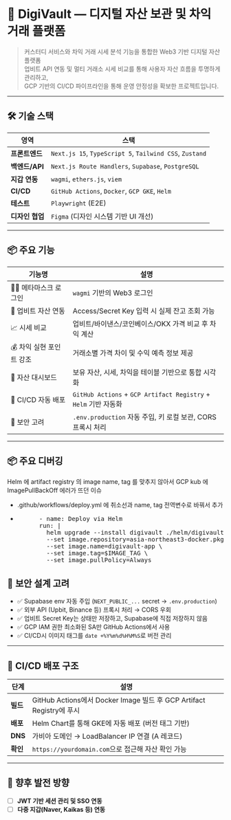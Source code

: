 # 🚀 DigiVault — 디지털 자산 보관 및 차익 거래 플랫폼

> 커스터디 서비스와 차익 거래 시세 분석 기능을 통합한 Web3 기반 디지털 자산 플랫폼  
> 업비트 API 연동 및 멀티 거래소 시세 비교를 통해 사용자 자산 흐름을 투명하게 관리하고,  
> GCP 기반의 CI/CD 파이프라인을 통해 운영 안정성을 확보한 프로젝트입니다.

---

## 🛠️ 기술 스택

| 영역 | 스택 |
|------|------|
| **프론트엔드** | `Next.js 15`, `TypeScript 5`, `Tailwind CSS`, `Zustand` |
| **백엔드/API** | `Next.js Route Handlers`, `Supabase`, `PostgreSQL` |
| **지갑 연동** | `wagmi`, `ethers.js`, `viem` |
| **CI/CD** | `GitHub Actions`, `Docker`, `GCP GKE`, `Helm` |
| **테스트** | `Playwright` (E2E) |
| **디자인 협업** | `Figma` (디자인 시스템 기반 UI 개선) |

---

## 📦 주요 기능

| 기능명 | 설명 |
|--------|------|
| 🧑‍💼 메타마스크 로그인 | `wagmi` 기반의 Web3 로그인 |
| 🏦 업비트 자산 연동 | Access/Secret Key 입력 시 실제 잔고 조회 가능 |
| 📈 시세 비교 | 업비트/바이낸스/코인베이스/OKX 가격 비교 후 차익 계산 |
| 💰 차익 실현 포인트 강조 | 거래소별 가격 차이 및 수익 예측 정보 제공 |
| 💼 자산 대시보드 | 보유 자산, 시세, 차익을 테이블 기반으로 통합 시각화 |
| 🚀 CI/CD 자동 배포 | `GitHub Actions` + `GCP Artifact Registry` + `Helm` 기반 자동화 |
| 🔐 보안 고려 | `.env.production` 자동 주입, 키 로컬 보관, CORS 프록시 처리 |

---

## 📦 주요 디버깅
Helm 에 artifact registry 의 image name, tag 를 맞추지 않아서 GCP kub 에 ImagePullBackOff 에러가 뜨던 이슈
- .github/workflows/deploy.yml 에 취소선과 name, tag 전역변수로 바꿔서 추가
- <pre>      - name: Deploy via Helm
        run: |
          helm upgrade --install digivault ./helm/digivault \
          --set image.repository=asia-northeast3-docker.pkg.dev/aesthetic-fiber-462503-t5/digivault \
          --set image.name=digivault-app \
          --set image.tag=$IMAGE_TAG \
          --set image.pullPolicy=Always</pre>
          



## 🔐 보안 설계 고려

- ✅ Supabase env 자동 주입 (`NEXT_PUBLIC_...` secret → `.env.production`)
- ✅ 외부 API (Upbit, Binance 등) 프록시 처리 → CORS 우회
- ✅ 업비트 Secret Key는 상태만 저장하고, Supabase에 직접 저장하지 않음
- ✅ GCP IAM 권한 최소화된 SA만 GitHub Actions에서 사용
- ✅ CI/CD시 이미지 태그를 `date +%Y%m%d%H%M%S`로 버전 관리

---

## 🚀 CI/CD 배포 구조

| 단계 | 설명 |
|------|------|
| **빌드** | GitHub Actions에서 Docker Image 빌드 후 GCP Artifact Registry에 푸시 |
| **배포** | Helm Chart를 통해 GKE에 자동 배포 (버전 태그 기반) |
| **DNS** | 가비아 도메인 → LoadBalancer IP 연결 (A 레코드) |
| **확인** | `https://yourdomain.com`으로 접근해 자산 확인 가능 |

---

## 🧪 향후 발전 방향

- [ ] **JWT 기반 세션 관리 및 SSO 연동**
- [ ] **다중 지갑(Naver, Kaikas 등) 연동**
